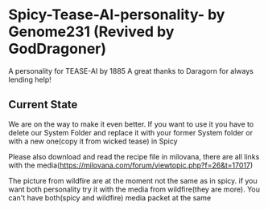 # Spicy-Tease-AI-personality- by Genome231 (Revived by GodDragoner)
A personality for TEASE-AI by 1885
A great thanks to Daragorn for always lending help!

## Current State
We are on the way to make it even better.
If you want to use it you have to delete our System Folder and replace it with your former System folder or with a new one(copy it from wicked tease) in Spicy

Please also download and read the recipe file in milovana, there are all links with the media(https://milovana.com/forum/viewtopic.php?f=26&t=17017)

The picture from wildfire are at the moment not the same as in spicy. if you want both personality try it with the media from wildfire(they are more). You can't have both(spicy and wildfire) media packet at the same
